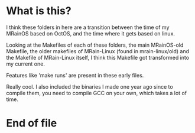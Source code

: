

# What is this?

I think these folders in here are a transition between the time
of my MRainOS based on OctOS, and the time where it gets based
on linux.

Looking at the Makefiles of each of these folders, the main
MRainOS-old Makefile, the older makefiles of MRain-Linux (found
in mrain-linux/old) and the Makefile of MRain-Linux itself,
I think this Makefile got transformed into my current one.

Features like 'make runs' are present in these early files.

Really cool. I also included the binaries I made one year ago
since to compile them, you need to compile GCC on your own,
which takes a lot of time.

# End of file

